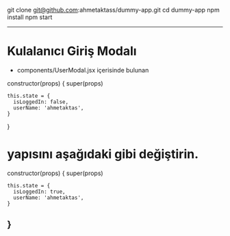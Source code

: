 
git clone git@github.com:ahmetaktass/dummy-app.git
cd dummy-app
npm install
npm start

--------------------------------------------------
# Kulalanıcı Giriş Modalı
* components/UserModal.jsx içerisinde bulunan 
 
 constructor(props) {
    super(props)

    this.state = {
      isLoggedIn: false,
      userName: 'ahmetaktas',
    }
  }
  
  # yapısını  aşağıdaki gibi değiştirin.
  
 constructor(props) {
    super(props)

    this.state = {
      isLoggedIn: true,
      userName: 'ahmetaktas',
    }
  }
--------------------------------------------------

